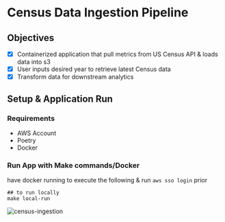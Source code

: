 # Census Data Ingestion Pipeline

## Objectives
- [x] Containerized application that pull metrics from US Census API & loads data into s3
- [x] User inputs desired year to retrieve latest Census data
- [x] Transform data for downstream analytics

## Setup & Application Run
### Requirements
- AWS Account
- Poetry
- Docker

### Run App with Make commands/Docker
have docker running to execute the following & run `aws sso login` prior
```
## to run locally
make local-run
```
![census-ingestion](https://github.com/rahmcrae/analytics_engineer_porfolio_project_1/assets/63305557/34f281bf-8d75-48ff-82cd-fd54768fc871)

